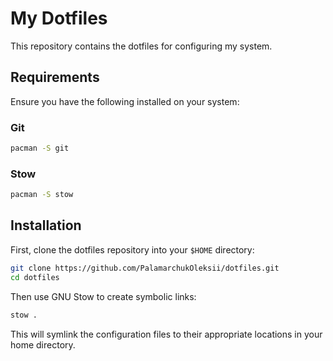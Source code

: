 # My Dotfiles

This repository contains the dotfiles for configuring my system.

## Requirements

Ensure you have the following installed on your system:

### Git

```sh
pacman -S git
```

### Stow

```sh
pacman -S stow
```

## Installation

First, clone the dotfiles repository into your `$HOME` directory:

```sh
git clone https://github.com/PalamarchukOleksii/dotfiles.git
cd dotfiles
```

Then use GNU Stow to create symbolic links:

```sh
stow .
```

This will symlink the configuration files to their appropriate locations in your home directory.

